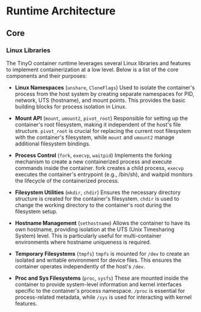 # Runtime Architecture

## Core

### Linux Libraries

The TinyO container runtime leverages several Linux libraries and features to implement containerization at a low level. Below is a list of the core components and their purposes:

- **Linux Namespaces** (`unshare`, `CloneFlags`)
Used to isolate the container's process from the host system by creating separate namespaces for PID, network, UTS (hostname), and mount points. This provides the basic building blocks for process isolation in Linux.

- **Mount API** (`mount`, `umount2`, `pivot_root`)
Responsible for setting up the container's root filesystem, making it independent of the host's file structure. `pivot_root` is crucial for replacing the current root filesystem with the container's filesystem, while `mount` and `umount2` manage additional filesystem bindings.

- **Process Control** (`fork`, `execvp`, `waitpid`)
Implements the forking mechanism to create a new containerized process and execute commands inside the container. fork creates a child process, `execvp` executes the container's entrypoint (e.g., /bin/sh), and waitpid monitors the lifecycle of the containerized process.

- **Filesystem Utilities** (`mkdir`, `chdir`)
Ensures the necessary directory structure is created for the container's filesystem. `chdir` is used to change the working directory to the container's root during the filesystem setup.

- **Hostname Management** (`sethostname`)
Allows the container to have its own hostname, providing isolation at the UTS (Unix Timesharing System) level. This is particularly useful for multi-container environments where hostname uniqueness is required.

- **Temporary Filesystems** (`tmpfs`)
`tmpfs` is mounted for `/dev` to create an isolated and writable environment for device files. This ensures the container operates independently of the host's `/dev`.

- **Proc and Sys Filesystems** (`proc`, `sysfs`)
These are mounted inside the container to provide system-level information and kernel interfaces specific to the container's process namespace. `/proc` is essential for process-related metadata, while `/sys` is used for interacting with kernel features.